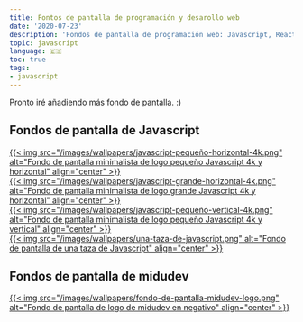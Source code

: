 ```yaml
---
title: Fontos de pantalla de programación y desarollo web
date: '2020-07-23'
description: 'Fondos de pantalla de programación web: Javascript, React, CSS, HTML y más.'
topic: javascript
language: 🇪🇸
toc: true
tags:
- javascript
---
```


Pronto iré añadiendo más fondo de pantalla. :)

## Fondos de pantalla de Javascript

<a href="/images/wallpapers/javascript-pequeño-horizontal-4k.png" download>
  {{< img src="/images/wallpapers/javascript-pequeño-horizontal-4k.png" alt="Fondo de pantalla minimalista de logo pequeño Javascript 4k y horizontal" align="center" >}}
</a>
<br>
<a href='/images/wallpapers/javascript-grande-horizontal-4k.png' download>
  {{< img src="/images/wallpapers/javascript-grande-horizontal-4k.png" alt="Fondo de pantalla minimalista de logo grande Javascript 4k y horizontal" align="center" >}}
</a>
<br>
<a href='/images/wallpapers/javascript-pequeño-vertical-4k.png' download>
  {{< img src="/images/wallpapers/javascript-pequeño-vertical-4k.png" alt="Fondo de pantalla minimalista de logo pequeño Javascript 4k y vertical" align="center" >}}
</a>
<br>
<a href='/images/wallpapers/una-taza-de-javascript.png' download>
  {{< img src="/images/wallpapers/una-taza-de-javascript.png" alt="Fondo de pantalla de una taza de Javascript" align="center" >}}
</a>

## Fondos de pantalla de midudev

<a href="/images/wallpapers/fondo-de-pantalla-midudev-logo.png" download>
  {{< img src="/images/wallpapers/fondo-de-pantalla-midudev-logo.png" alt="Fondo de pantalla de logo de midudev en negativo" align="center" >}}
</a>

